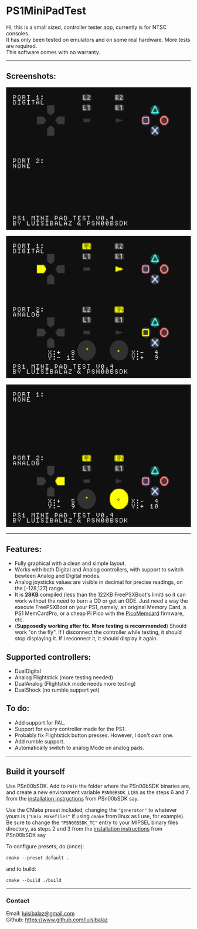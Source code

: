 # PS1MiniPadTest

Hi, this is a small sized, controller tester app, currently is for NTSC consoles.  
It has only been tested on emulators and on some real hardware. More tests are required.  
This software comes with no warranty.

---

## Screenshots:

![Screenshot 1: Only digital pad in port 1](/screenshots/ss1.png)

![Screenshot 2: Digital in port 1, analog in port 2](/screenshots/ss2.png)

![Screenshot 3: Only analog in port 2](/screenshots/ss3.png)

---

## Features:
* Fully graphical with a clean and simple layout.
* Works with both Digital and Analog controllers, with support to switch bewteen Analog and Digital modes.
* Analog joysticks values are visible in decimal for precise readings, on the [-128,127] range.
* It is **28KB** compiled (less than the 122KB FreePSXBoot's limit) so it can work without the need to burn a CD or get an ODE. Just need a way the execute FreePSXBoot on your PS1, namely, an original Memory Card, a PS1 MemCardPro, or a cheap Pi Pico with the [PicoMemcard](https://github.com/dangiu/PicoMemcard) firmware, etc.
* (**Supposedly working after fix. More testing is recommended**) Should work "on the fly". If I disconnect the controller while testing, it should stop displaying it. If I reconnect it, it should display it again.

## Supported controllers:
* DualDigital
* Analog Flightstick (more testing needed)
* DualAnalog (Flightstick mode needs more testing)
* DualShock (no rumble support yet)

## To do:
* Add support for PAL.
* Support for every controller made for the PS1.
* Probably fix Flightstick button presses. However, I don't own one.
* Add rumble support.
* Automatically switch to analog Mode on analog pads.

---

## Build it yourself

Use PSn00bSDK. Add to ``PATH`` the folder where the PSn00bSDK binaries are, and create a new environment variable ``PSN00BSDK_LIBS`` as the steps 6 and 7 from the [installation instructions](https://github.com/Lameguy64/PSn00bSDK/blob/master/doc/installation.md) from PSn00bSDK say.

Use the CMake preset included, changing the ``"generator"`` to whatever yours is (``"Unix Makefiles"`` if using ``cmake`` from linux as I use, for example). Be sure to change the ``"PSN00BSDK_TC"`` entry to your MIPSEL binary files directory, as steps 2 and 3 from the [installation instructions](https://github.com/Lameguy64/PSn00bSDK/blob/master/doc/installation.md) from PSn00bSDK say

To configure presets, do (once):
```
cmake --preset default .
```
and to build:
```
cmake --build ./build
```

---

### Contact

Email: <luisibalaz@gmail.com>  
Github: <https://www.github.com/luisibalaz>